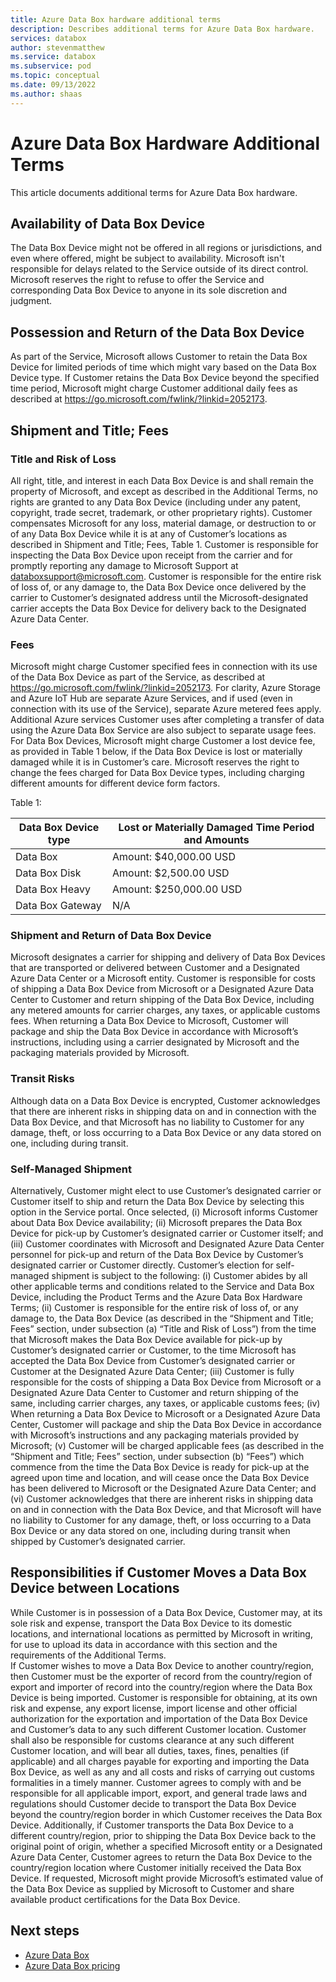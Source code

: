 ```yaml
---
title: Azure Data Box hardware additional terms 
description: Describes additional terms for Azure Data Box hardware.
services: databox
author: stevenmatthew
ms.service: databox
ms.subservice: pod
ms.topic: conceptual
ms.date: 09/13/2022
ms.author: shaas
---
```

# Azure Data Box Hardware Additional Terms

This article documents additional terms for Azure Data Box hardware.

## Availability of Data Box Device

The Data Box Device might not be offered in all regions or jurisdictions, and even where offered, might be subject to availability. Microsoft isn't responsible for delays related to the Service outside of its direct control. Microsoft reserves the right to refuse to offer the Service and corresponding Data Box Device to anyone in its sole discretion and judgment.   

## Possession and Return of the Data Box Device

As part of the Service, Microsoft allows Customer to retain the Data Box Device for limited periods of time which might vary based on the Data Box Device type. If Customer retains the Data Box Device beyond the specified time period, Microsoft might charge Customer additional daily fees as described at https://go.microsoft.com/fwlink/?linkid=2052173.  

## Shipment and Title; Fees

### Title and Risk of Loss 

All right, title, and interest in each Data Box Device is and shall remain the property of Microsoft, and except as described in the Additional Terms, no rights are granted to any Data Box Device (including under any patent, copyright, trade secret, trademark, or other proprietary rights). Customer compensates Microsoft for any loss, material damage, or destruction to or of any Data Box Device while it is at any of Customer’s locations as described in Shipment and Title; Fees, Table 1.   Customer is responsible for inspecting the Data Box Device upon receipt from the carrier and for promptly reporting any damage to Microsoft Support at databoxsupport@microsoft.com. Customer is responsible for the entire risk of loss of, or any damage to, the Data Box Device once delivered by the carrier to Customer’s designated address until the Microsoft-designated carrier accepts the Data Box Device for delivery back to the Designated Azure Data Center.

### Fees

Microsoft might charge Customer specified fees in connection with its use of the Data Box Device as part of the Service, as described at https://go.microsoft.com/fwlink/?linkid=2052173. For clarity, Azure Storage and Azure IoT Hub are separate Azure Services, and if used (even in connection with its use of the Service), separate Azure metered fees apply. Additional Azure services Customer uses after completing a transfer of data using the Azure Data Box Service are also subject to separate usage fees.  For Data Box Devices, Microsoft might charge Customer a lost device fee, as provided in Table 1 below, if the Data Box Device is lost or materially damaged while it is in Customer’s care. Microsoft reserves the right to change the fees charged for Data Box Device types, including charging different amounts for different device form factors.

Table 1:

|Data Box Device type | Lost or Materially Damaged Time Period and Amounts|
|---------|---------|
|Data Box           |   Amount: $40,000.00 USD  |
|Data Box Disk      |   Amount: $2,500.00 USD      |
|Data Box Heavy     |   Amount: $250,000.00 USD      |
|Data Box Gateway   |   N/A     |

### Shipment and Return of Data Box Device

Microsoft designates a carrier for shipping and delivery of Data Box Devices that are transported or delivered between Customer and a Designated Azure Data Center or a Microsoft entity. Customer is responsible for costs of shipping a Data Box Device from Microsoft or a Designated Azure Data Center to Customer and return shipping of the Data Box Device, including any metered amounts for carrier charges, any taxes, or applicable customs fees. When returning a Data Box Device to Microsoft, Customer will package and ship the Data Box Device in accordance with Microsoft’s instructions, including using a carrier designated by Microsoft and the packaging materials provided by Microsoft.

### Transit Risks 
 
Although data on a Data Box Device is encrypted, Customer acknowledges that there are inherent risks in shipping data on and in connection with the Data Box Device, and that Microsoft has no liability to Customer for any damage, theft, or loss occurring to a Data Box Device or any data stored on one, including during transit.

### Self-Managed Shipment

Alternatively, Customer might elect to use Customer’s designated carrier or Customer itself to ship and return the Data Box Device by selecting this option in the Service portal. Once selected, (i) Microsoft informs Customer about Data Box Device availability; (ii) Microsoft prepares the Data Box Device for pick-up by Customer’s designated carrier or Customer itself; and (iii) Customer coordinates with Microsoft and Designated Azure Data Center personnel for pick-up and return of the Data Box Device by Customer’s designated carrier or Customer directly.  Customer’s election for self-managed shipment is subject to the following: (i) Customer abides by all other applicable terms and conditions related to the Service and Data Box Device, including the Product Terms and the Azure Data Box Hardware Terms; (ii) Customer is responsible for the entire risk of loss of, or any damage to, the Data Box Device (as described in the “Shipment and Title; Fees” section, under subsection (a) “Title and Risk of Loss”) from the time that Microsoft makes the Data Box Device available for pick-up by Customer’s designated carrier or Customer, to the time Microsoft has accepted the Data Box Device from Customer’s designated carrier or Customer at the Designated Azure Data Center; (iii) Customer is fully responsible for the costs of shipping a Data Box Device from Microsoft or a Designated Azure Data Center to Customer and return shipping of the same, including carrier charges, any taxes, or applicable customs fees; (iv) When returning a Data Box Device to Microsoft or a Designated Azure Data Center, Customer will package and ship the Data Box Device in accordance with Microsoft’s instructions and any packaging materials provided by Microsoft; (v) Customer will be charged applicable fees (as described in the “Shipment and Title; Fees” section, under subsection (b) “Fees”) which commence from the time the Data Box Device is ready for pick-up at the agreed upon time and location, and will cease once the Data Box Device has been delivered to Microsoft or the Designated Azure Data Center; and (vi) Customer acknowledges that there are inherent risks in shipping data on and in connection with the Data Box Device, and that Microsoft will have no liability to Customer for any damage, theft, or loss occurring to a Data Box Device or any data stored on one, including during transit when shipped by Customer’s designated carrier.

## Responsibilities if Customer Moves a Data Box Device between Locations

While Customer is in possession of a Data Box Device, Customer may, at its sole risk and expense, transport the Data Box Device to its domestic locations, and international locations as permitted by Microsoft in writing, for use to upload its data in accordance with this section and the requirements of the Additional Terms.  
If Customer wishes to move a Data Box Device to another country/region, then Customer must be the exporter of record from the country/region of export and importer of record into the country/region where the Data Box Device is being imported. Customer is responsible for obtaining, at its own risk and expense, any export license, import license and other official authorization for the exportation and importation of the Data Box Device and Customer’s data to any such different Customer location.  Customer shall also be responsible for customs clearance at any such different Customer location, and will bear all duties, taxes, fines, penalties (if applicable) and all charges payable for exporting and importing the Data Box Device, as well as any and all costs and risks of carrying out customs formalities in a timely manner.  Customer agrees to comply with and be responsible for all applicable import, export, and general trade laws and regulations should Customer decide to transport the Data Box Device beyond the country/region border in which Customer receives the Data Box Device.  Additionally, if Customer transports the Data Box Device to a different country/region, prior to shipping the Data Box Device back to the original point of origin, whether a specified Microsoft entity or a Designated Azure Data Center, Customer agrees to return the Data Box Device to the country/region location where Customer initially received the Data Box Device.  If requested, Microsoft might provide Microsoft’s estimated value of the Data Box Device as supplied by Microsoft to Customer and share available product certifications for the Data Box Device. 


## Next steps

- [Azure Data Box](data-box-overview.md)
- [Azure Data Box pricing](https://azure.microsoft.com/pricing/details/databox/)
